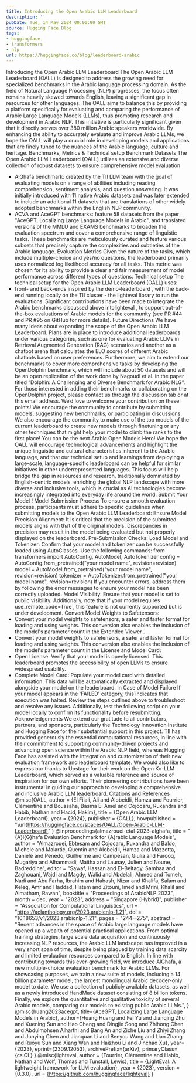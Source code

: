 ```yaml
---
title: Introducing the Open Arabic LLM Leaderboard
description: ''
pubDate: Tue, 14 May 2024 00:00:00 GMT
source: Hugging Face Blog
tags:
- huggingface
- transformers
- nlp
url: https://huggingface.co/blog/leaderboard-arabic
---
```


Introducing the Open Arabic LLM Leaderboard
The Open Arabic LLM Leaderboard (OALL) is designed to address the growing need for specialized benchmarks in the Arabic language processing domain. As the field of Natural Language Processing (NLP) progresses, the focus often remains heavily skewed towards English, leaving a significant gap in resources for other languages. The OALL aims to balance this by providing a platform specifically for evaluating and comparing the performance of Arabic Large Language Models (LLMs), thus promoting research and development in Arabic NLP.
This initiative is particularly significant given that it directly serves over 380 million Arabic speakers worldwide. By enhancing the ability to accurately evaluate and improve Arabic LLMs, we hope the OALL will play a crucial role in developing models and applications that are finely tuned to the nuances of the Arabic language, culture and heritage.
Benchmarks, Metrics & Technical setup
Benchmark Datasets
The Open Arabic LLM Leaderboard (OALL) utilizes an extensive and diverse collection of robust datasets to ensure comprehensive model evaluation.
- AlGhafa benchmark: created by the TII LLM team with the goal of evaluating models on a range of abilities including reading comprehension, sentiment analysis, and question answering. It was initially introduced with 11 native Arabic datasets and was later extended to include an additional 11 datasets that are translations of other widely adopted benchmarks within the English NLP community.
- ACVA and AceGPT benchmarks: feature 58 datasets from the paper "AceGPT, Localizing Large Language Models in Arabic", and translated versions of the MMLU and EXAMS benchmarks to broaden the evaluation spectrum and cover a comprehensive range of linguistic tasks. These benchmarks are meticulously curated and feature various subsets that precisely capture the complexities and subtleties of the Arabic language.
Evaluation Metrics
Given the nature of the tasks, which include multiple-choice and yes/no questions, the leaderboard primarily uses normalized log likelihood accuracy for all tasks. This metric was chosen for its ability to provide a clear and fair measurement of model performance across different types of questions.
Technical setup
The technical setup for the Open Arabic LLM Leaderboard (OALL) uses:
- front- and back-ends inspired by the
demo-leaderboard
, with the back-end running locally on the TII cluster - the
lighteval
library to run the evaluations. Significant contributions have been made to integrate the Arabic benchmarks discussed above intolighteval
, to support out-of-the-box evaluations of Arabic models for the community (see PR #44 and PR #95 on GitHub for more details).
Future Directions
We have many ideas about expanding the scope of the Open Arabic LLM Leaderboard. Plans are in place to introduce additional leaderboards under various categories, such as one for evaluating Arabic LLMs in Retrieval Augmented Generation (RAG) scenarios and another as a chatbot arena that calculates the ELO scores of different Arabic chatbots based on user preferences.
Furthermore, we aim to extend our benchmarks to cover more comprehensive tasks by developing the OpenDolphin benchmark, which will include about 50 datasets and will be an open replication of the work done by Nagoudi et al. in the paper titled “Dolphin: A Challenging and Diverse Benchmark for Arabic NLG”. For those interested in adding their benchmarks or collaborating on the OpenDolphin project, please contact us through the discussion tab or at this email address.
We’d love to welcome your contribution on these points! We encourage the community to contribute by submitting models, suggesting new benchmarks, or participating in discussions. We also encourage the community to make use of the top models of the current leaderboard to create new models through finetuning or any other techniques that might help your model to climb the ranks to the first place! You can be the next Arabic Open Models Hero!
We hope the OALL will encourage technological advancements and highlight the unique linguistic and cultural characteristics inherent to the Arabic language, and that our technical setup and learnings from deploying a large-scale, language-specific leaderboard can be helpful for similar initiatives in other underrepresented languages. This focus will help bridge the gap in resources and research, traditionally dominated by English-centric models, enriching the global NLP landscape with more diverse and inclusive tools, which is crucial as AI technologies become increasingly integrated into everyday life around the world.
Submit Your Model !
Model Submission Process
To ensure a smooth evaluation process, participants must adhere to specific guidelines when submitting models to the Open Arabic LLM Leaderboard:
Ensure Model Precision Alignment: It is critical that the precision of the submitted models aligns with that of the original models. Discrepancies in precision may result in the model being evaluated but not properly displayed on the leaderboard.
Pre-Submission Checks:
Load Model and Tokenizer: Confirm that your model and tokenizer can be successfully loaded using AutoClasses. Use the following commands:
from transformers import AutoConfig, AutoModel, AutoTokenizer config = AutoConfig.from_pretrained("your model name", revision=revision) model = AutoModel.from_pretrained("your model name", revision=revision) tokenizer = AutoTokenizer.from_pretrained("your model name", revision=revision)
If you encounter errors, address them by following the error messages to ensure your model has been correctly uploaded.
Model Visibility: Ensure that your model is set to public visibility. Additionally, note that if your model requires
use_remote_code=True
, this feature is not currently supported but is under development.
Convert Model Weights to Safetensors:
- Convert your model weights to safetensors, a safer and faster format for loading and using weights. This conversion also enables the inclusion of the model's parameter count in the
Extended Viewer
.
- Convert your model weights to safetensors, a safer and faster format for loading and using weights. This conversion also enables the inclusion of the model's parameter count in the
License and Model Card:
- Open License: Verify that your model is openly licensed. This leaderboard promotes the accessibility of open LLMs to ensure widespread usability.
- Complete Model Card: Populate your model card with detailed information. This data will be automatically extracted and displayed alongside your model on the leaderboard.
In Case of Model Failure
If your model appears in the 'FAILED' category, this indicates that execution was halted. Review the steps outlined above to troubleshoot and resolve any issues. Additionally, test the following script on your model locally to confirm its functionality before resubmitting.
Acknowledgements
We extend our gratitude to all contributors, partners, and sponsors, particularly the Technology Innovation Institute and Hugging Face for their substantial support in this project. TII has provided generously the essential computational resources, in line with their commitment to supporting community-driven projects and advancing open science within the Arabic NLP field, whereas Hugging Face has assisted with the integration and customization of their new evaluation framework and leaderboard template.
We would also like to express our thanks to Upstage for their work on the Open Ko-LLM Leaderboard, which served as a valuable reference and source of inspiration for our own efforts. Their pioneering contributions have been instrumental in guiding our approach to developing a comprehensive and inclusive Arabic LLM leaderboard.
Citations and References
@misc{OALL,
author = {El Filali, Ali and Alobeidli, Hamza and Fourrier, Clémentine and Boussaha, Basma El Amel and Cojocaru, Ruxandra and Habib, Nathan and Hacid, Hakim},
title = {Open Arabic LLM Leaderboard},
year = {2024},
publisher = {OALL},
howpublished = "\url{https://huggingface.co/spaces/OALL/Open-Arabic-LLM-Leaderboard}"
}
@inproceedings{almazrouei-etal-2023-alghafa,
title = "{A}l{G}hafa Evaluation Benchmark for {A}rabic Language Models",
author = "Almazrouei, Ebtesam and
Cojocaru, Ruxandra and
Baldo, Michele and
Malartic, Quentin and
Alobeidli, Hamza and
Mazzotta, Daniele and
Penedo, Guilherme and
Campesan, Giulia and
Farooq, Mugariya and
Alhammadi, Maitha and
Launay, Julien and
Noune, Badreddine",
editor = "Sawaf, Hassan and
El-Beltagy, Samhaa and
Zaghouani, Wajdi and
Magdy, Walid and
Abdelali, Ahmed and
Tomeh, Nadi and
Abu Farha, Ibrahim and
Habash, Nizar and
Khalifa, Salam and
Keleg, Amr and
Haddad, Hatem and
Zitouni, Imed and
Mrini, Khalil and
Almatham, Rawan",
booktitle = "Proceedings of ArabicNLP 2023",
month = dec,
year = "2023",
address = "Singapore (Hybrid)",
publisher = "Association for Computational Linguistics",
url = "https://aclanthology.org/2023.arabicnlp-1.21",
doi = "10.18653/v1/2023.arabicnlp-1.21",
pages = "244--275",
abstract = "Recent advances in the space of Arabic large language models have opened up a wealth of potential practical applications. From optimal training strategies, large scale data acquisition and continuously increasing NLP resources, the Arabic LLM landscape has improved in a very short span of time, despite being plagued by training data scarcity and limited evaluation resources compared to English. In line with contributing towards this ever-growing field, we introduce AlGhafa, a new multiple-choice evaluation benchmark for Arabic LLMs. For showcasing purposes, we train a new suite of models, including a 14 billion parameter model, the largest monolingual Arabic decoder-only model to date. We use a collection of publicly available datasets, as well as a newly introduced HandMade dataset consisting of 8 billion tokens. Finally, we explore the quantitative and qualitative toxicity of several Arabic models, comparing our models to existing public Arabic LLMs.",
}
@misc{huang2023acegpt,
title={AceGPT, Localizing Large Language Models in Arabic},
author={Huang Huang and Fei Yu and Jianqing Zhu and Xuening Sun and Hao Cheng and Dingjie Song and Zhihong Chen and Abdulmohsen Alharthi and Bang An and Ziche Liu and Zhiyi Zhang and Junying Chen and Jianquan Li and Benyou Wang and Lian Zhang and Ruoyu Sun and Xiang Wan and Haizhou Li and Jinchao Xu},
year={2023},
eprint={2309.12053},
archivePrefix={arXiv},
primaryClass={cs.CL}
}
@misc{lighteval,
author = {Fourrier, Clémentine and Habib, Nathan and Wolf, Thomas and Tunstall, Lewis},
title = {LightEval: A lightweight framework for LLM evaluation},
year = {2023},
version = {0.3.0},
url = {https://github.com/huggingface/lighteval}
}